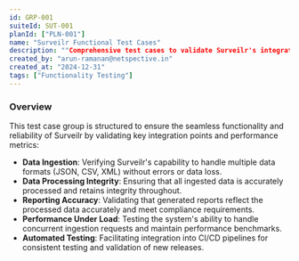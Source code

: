 ```yaml
---
id: GRP-001
suiteId: SUT-001
planId: ["PLN-001"]
name: "Surveilr Functional Test Cases"
description: ""Comprehensive test cases to validate Surveilr's integration capabilities, ensuring accurate data ingestion, processing integrity, and robust reporting to meet compliance and performance standards.""
created_by: "arun-ramanan@netspective.in"
created_at: "2024-12-31"
tags: ["Functionality Testing"]
---
```


### Overview
This test case group is structured to ensure the seamless functionality and reliability of Surveilr by validating key integration points and performance metrics:
- **Data Ingestion**: Verifying Surveilr's capability to handle multiple data formats (JSON, CSV, XML) without errors or data loss.
- **Data Processing Integrity**: Ensuring that all ingested data is accurately processed and retains integrity throughout.
- **Reporting Accuracy**: Validating that generated reports reflect the processed data accurately and meet compliance requirements.
- **Performance Under Load**: Testing the system's ability to handle concurrent ingestion requests and maintain performance benchmarks.
- **Automated Testing**: Facilitating integration into CI/CD pipelines for consistent testing and validation of new releases.
